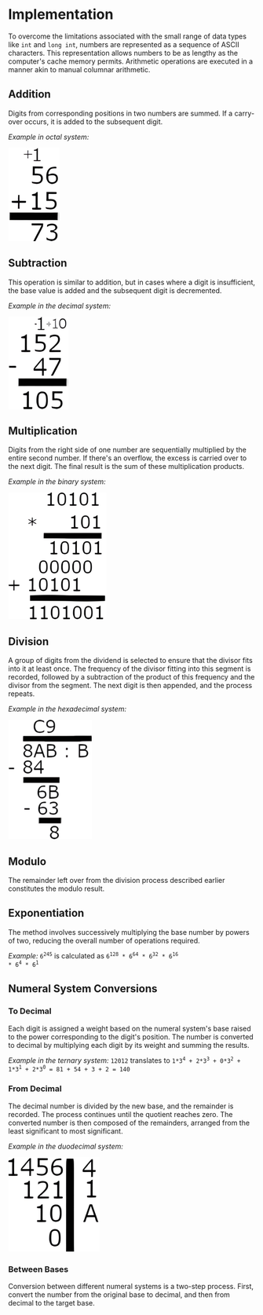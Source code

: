 # Implementation

To overcome the limitations associated with the small range of data types like `int` and `long int`, numbers are represented as a sequence of ASCII characters. This representation allows numbers to be as lengthy as the computer's cache memory permits. Arithmetic operations are executed in a manner akin to manual columnar arithmetic.

## Addition

Digits from corresponding positions in two numbers are summed. If a carry-over occurs, it is added to the subsequent digit.

*Example in octal system:*

![Octal system addition](0.png)

## Subtraction

This operation is similar to addition, but in cases where a digit is insufficient, the base value is added and the subsequent digit is decremented.

*Example in the decimal system:*

![Decimal system subtraction](1.png)

## Multiplication

Digits from the right side of one number are sequentially multiplied by the entire second number. If there's an overflow, the excess is carried over to the next digit. The final result is the sum of these multiplication products.

*Example in the binary system:*

![Binary system multiplication](2.png)

## Division

A group of digits from the dividend is selected to ensure that the divisor fits into it at least once. The frequency of the divisor fitting into this segment is recorded, followed by a subtraction of the product of this frequency and the divisor from the segment. The next digit is then appended, and the process repeats.

*Example in the hexadecimal system:*

![Hexadecimal system division](3.png)

## Modulo

The remainder left over from the division process described earlier constitutes the modulo result.

## Exponentiation

The method involves successively multiplying the base number by powers of two, reducing the overall number of operations required.

*Example:*
<code>6<sup>245</sup></code> is calculated as <code>6<sup>128</sup> * 6<sup>64</sup> * 6<sup>32</sup> * 6<sup>16</sup> * 6<sup>4</sup> * 6<sup>1</sup></code>

## Numeral System Conversions

### To Decimal

Each digit is assigned a weight based on the numeral system's base raised to the power corresponding to the digit's position. The number is converted to decimal by multiplying each digit by its weight and summing the results.

*Example in the ternary system:*
`12012` translates to <code>1\*3<sup>4</sup> + 2\*3<sup>3</sup> + 0\*3<sup>2</sup> + 1\*3<sup>1</sup> + 2\*3<sup>0</sup> = 81 + 54 + 3 + 2 = 140</code>

### From Decimal

The decimal number is divided by the new base, and the remainder is recorded. The process continues until the quotient reaches zero. The converted number is then composed of the remainders, arranged from the least significant to most significant.

*Example in the duodecimal system:*

![Duodecimal to decimal system conversion](4.png)

### Between Bases

Conversion between different numeral systems is a two-step process. First, convert the number from the original base to decimal, and then from decimal to the target base.